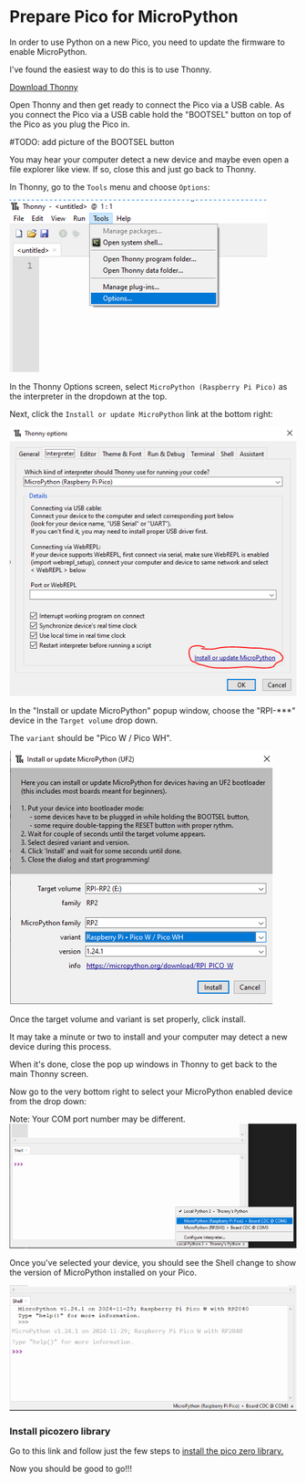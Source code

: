 # Prepare Pico for MicroPython

In order to use Python on a new Pico, you need to update the firmware to enable MicroPython.

I've found the easiest way to do this is to use Thonny. 

[Download Thonny](https://thonny.org/)

Open Thonny and then get ready to connect the Pico via a USB cable.  As you connect the Pico via a USB cable hold the "BOOTSEL" button on top of the Pico as you plug the Pico in.

#TODO: add picture of the BOOTSEL button

You may hear your computer detect a new device and maybe even open a file explorer like view.  If so, close this and just go back to Thonny.  

In Thonny, go to the `Tools` menu and choose `Options`:

![Thonny Options](/lessons/images/ThonnyOptions.PNG)

In the Thonny Options screen, select `MicroPython (Raspberry Pi Pico)` as the interpreter in the dropdown at the top. 

Next, click the `Install or update MicroPython` link at the bottom right:

![Thonny Options Popup](/lessons/images/ThonnyOptionsPopup.PNG)

In the "Install or update MicroPython" popup window, choose the "RPI-***" device in the `Target volume` drop down.

The `variant` should be "Pico W / Pico WH".

![Thonny Firmware](/lessons/images/ThonnyFirmware.PNG)

Once the target volume and variant is set properly, click install.

It may take a minute or two to install and your computer may detect a new device during this process.

When it's done, close the pop up windows in Thonny to get back to the main Thonny screen.

Now go to the very bottom right to select your MicroPython enabled device from the drop down:

Note: Your COM port number may be different.
![Thonny Device](/lessons/images/ThonnyChoosePico.PNG)

Once you've selected your device, you should see the Shell change to show the version of MicroPython installed on your Pico.

![Thonny done](/lessons/images/ThonnyFinal.PNG)


### Install picozero library

Go to this link and follow just the few steps to [install the pico zero library.](https://picozero.readthedocs.io/en/latest/gettingstarted.html#install-picozero-from-pypi-in-thonny)


Now you should be good to go!!!
